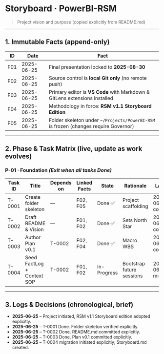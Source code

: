 # Storyboard · PowerBI-RSM

> Project vision and purpose (copied explicitly from README.md)

---

## 1. Immutable Facts  (append-only)

| ID  | Date       | Fact                                                                                   |
|-----|------------|----------------------------------------------------------------------------------------|
| F01 | 2025-06-25 | Final presentation locked to **2025-08-30**                                            |
| F02 | 2025-06-25 | Source control is **local Git only** (no remote push)                                  |
| F03 | 2025-06-25 | Primary editor is **VS Code** with Markdown & GitLens extensions installed             |
| F04 | 2025-06-25 | Methodology in force: **RSM v1.1 Storyboard Edition**                                  |
| F05 | 2025-06-25 | Folder skeleton under `~/Projects/PowerBI-RSM` is frozen (changes require Governor)    |

---

## 2. Phase & Task Matrix  (live, update as work evolves)

### P-01 · Foundation *(Exit when all tasks Done)*

| Task ID | Title                        | Depends on | Linked Facts | State        | Rationale                             | Last Log              |
|---------|------------------------------|------------|--------------|--------------|---------------------------------------|-----------------------|
| T-0001  | Create folder skeleton       | —          | F02, F05     | Done ✅       | Project scaffolding                   | 2025-06-25 confirmed  |
| T-0002  | Draft README & Vision        | —          | F01, F02     | Done ✅       | Sets North Star                       | 2025-06-25 committed  |
| T-0003  | Author Plan v0.1             | T-0002     | F02, F04     | Done ✅       | Macro WBS                             | 2025-06-25 committed  |
| T-0004  | Seed FactLog + Context SOP   | T-0002     | F01, F02     | In-Progress  | Bootstrap future sessions             | 2025-06-25 migration  |

---

## 3. Logs & Decisions (chronological, brief)

- **2025-06-25** – Project initiated, RSM v1.1 Storyboard edition adopted explicitly.
- **2025-06-25** – T-0001 Done. Folder skeleton verified explicitly.
- **2025-06-25** – T-0002 Done. README.md committed explicitly.
- **2025-06-25** – T-0003 Done. Plan v0.1 committed explicitly.
- **2025-06-25** – T-0004 migration initiated explicitly; Storyboard.md created.


